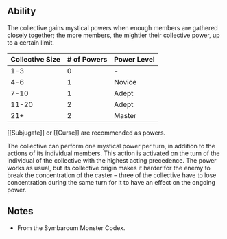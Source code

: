 ## Ability
The collective gains mystical powers when enough members are gathered closely together; the more members, the mightier their collective power, up to a certain limit.

| Collective Size | # of Powers | Power Level |
| --------------- | ----------- | ----------- |
| 1-3             | 0           | -           |
| 4-6             | 1           | Novice      |
| 7-10            | 1           | Adept       |
| 11-20           | 2           | Adept       |
| 21+             | 2           | Master      |
[[Subjugate]] or [[Curse]] are recommended as powers.

The collective can perform one mystical power per turn, in addition to the actions of its individual members. This action is activated on the turn of the individual of the collective with the highest acting precedence. The power works as usual, but its collective origin makes it harder for the enemy to break the concentration of the caster – three of the collective have to lose concentration during the same turn for it to have an effect on the ongoing power.
## Notes
* From the Symbaroum Monster Codex.
